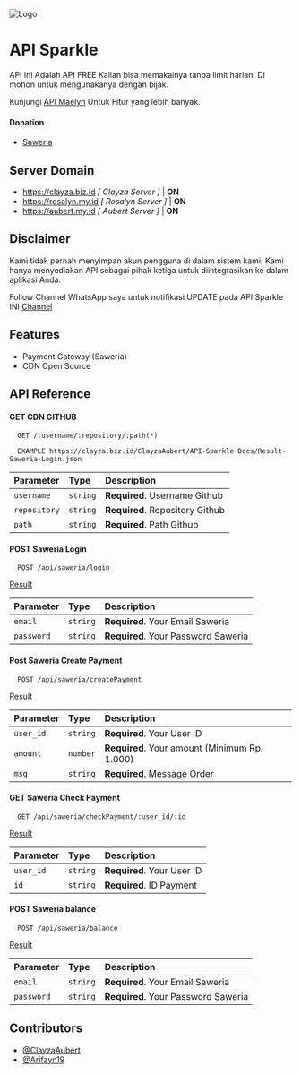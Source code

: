 
![Logo](https://i.ibb.co.com/wrxBY9X/Sparkle.jpg)


# API Sparkle

API ini Adalah API FREE Kalian bisa memakainya tanpa limit harian. Di mohon untuk mengunakanya dengan bijak.

Kunjungi [API Maelyn](htttps://api.maelyn.me.id) Untuk Fitur yang lebih banyak.

#### Donation
- [Saweria](https://saweria.co/ClayzaAubert)

## Server Domain
- https://clayza.biz.id *[ Clayza Server ]* | **ON**
- https://rosalyn.my.id *[ Rosalyn Server ]* | **ON**
- https://aubert.my.id *[ Aubert Server ]* | **ON**

## Disclaimer
Kami tidak pernah menyimpan akun pengguna di dalam sistem kami. Kami hanya menyediakan API sebagai pihak ketiga untuk diintegrasikan ke dalam aplikasi Anda.

Follow Channel WhatsApp saya untuk notifikasi UPDATE pada API Sparkle INI [Channel](https://s.id/MaelynChannel)

## Features

- Payment Gateway (Saweria)
- CDN Open Source


## API Reference

#### GET CDN GITHUB

```http
  GET /:username/:repository/:path(*)
```
```http
  EXAMPLE https://clayza.biz.id/ClayzaAubert/API-Sparkle-Docs/Result-Saweria-Login.json
```
| Parameter | Type     | Description                |
| :-------- | :------- | :------------------------- |
| `username` | `string` | **Required**. Username Github |
| `repository` | `string` | **Required**. Repository Github |
| `path` | `string` | **Required**. Path Github |

#### POST Saweria Login

```http
  POST /api/saweria/login
```
[Result](https://clayza.biz.id/ClayzaAubert/API-Sparkle-Docs/Result-Saweria-Login.json)

| Parameter | Type     | Description                |
| :-------- | :------- | :------------------------- |
| `email` | `string` | **Required**. Your Email Saweria |
| `password` | `string` | **Required**. Your Password Saweria |

#### Post Saweria Create Payment 

```http
  POST /api/saweria/createPayment
```
[Result](https://clayza.biz.id/ClayzaAubert/API-Sparkle-Docs/Result-Saweria-CreatePayment.json)

| Parameter | Type     | Description                       |
| :-------- | :------- | :-------------------------------- |
| `user_id`      | `string` | **Required**. Your User ID |
| `amount`      | `number` | **Required**. Your amount (Minimum Rp. 1.000) |
| `msg`      | `string` | **Required**. Message Order |

#### GET Saweria Check Payment

```http
  GET /api/saweria/checkPayment/:user_id/:id
```
[Result](https://clayza.biz.id/ClayzaAubert/API-Sparkle-Docs/Result-Saweria-CheckPayment.json)

| Parameter | Type     | Description                |
| :-------- | :------- | :------------------------- |
| `user_id` | `string` | **Required**. Your User ID |
| `id` | `string` | **Required**. ID Payment |

#### POST Saweria balance

```http
  POST /api/saweria/balance
```
[Result](https://clayza.biz.id/ClayzaAubert/API-Sparkle-Docs/Result-Saweria-CheckBalance.json)

| Parameter | Type     | Description                |
| :-------- | :------- | :------------------------- |
| `email` | `string` | **Required**. Your Email Saweria |
| `password` | `string` | **Required**. Your Password Saweria |


## Contributors
- [@ClayzaAubert](https://github.com/ClayzaAubert)
- [@Arifzyn19](https://github.com/arifzyn19)

